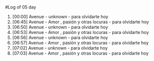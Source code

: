 #Log of 05 day

1. [00:00] Avenue - unknown - para olvidarte hoy
1. [06:45] Avenue - Amor , pasión y otras locuras - para olvidarte hoy
1. [06:50] Avenue - unknown - para olvidarte hoy
1. [06:53] Avenue - Amor , pasión y otras locuras - para olvidarte hoy
1. [06:56] Avenue - unknown - para olvidarte hoy
1. [06:57] Avenue - Amor , pasión y otras locuras - para olvidarte hoy
1. [07:02] Avenue - unknown - para olvidarte hoy
1. [07:03] Avenue - Amor , pasión y otras locuras - para olvidarte hoy
